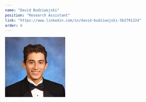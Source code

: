 ```yaml
---
name: "David Budziwojski"
position: "Research Assistant"
link: "https://www.linkedin.com/in/david-budziwojski-5b2791224"
order: 6
---
```


![david](/assets/profile-pics/david.jpeg)